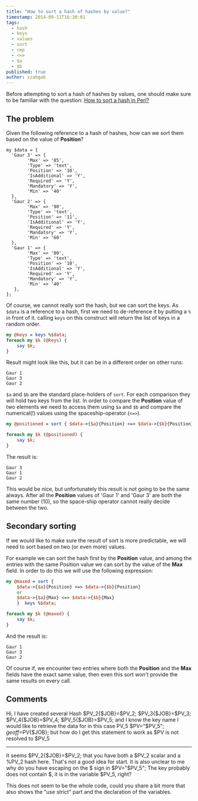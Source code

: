 ```yaml
---
title: "How to sort a hash of hashes by value?"
timestamp: 2014-09-11T16:30:01
tags:
  - hash
  - keys
  - values
  - sort
  - cmp
  - <=>
  - $a
  - $b
published: true
author: szabgab
---
```



Before attempting to sort a hash of hashes by values, one should make sure to be familiar with the
question: [How to sort a hash in Perl?](/how-to-sort-a-hash-in-perl)


## The problem

Given the following reference to a hash of hashes, how can we sort them based on the value of **Position**?

```
my $data = {
  'Gaur 3' => {
        'Max' => '85',
        'Type' => 'text',
        'Position' => '10',
        'IsAdditional' => 'Y',
        'Required' => 'Y',
        'Mandatory' => 'Y',
        'Min' => '40'
  },
  'Gaur 2' => {
        'Max' => '90',
        'Type' => 'text',
        'Position' => '11',
        'IsAdditional' => 'Y',
        'Required' => 'Y',
        'Mandatory' => 'Y',
        'Min' => '60'
  },
  'Gaur 1' => {
        'Max' => '80',
        'Type' => 'text',
        'Position' => '10',
        'IsAdditional' => 'Y',
        'Required' => 'Y',
        'Mandatory' => 'Y',
        'Min' => '40'
   },
};
```

Of course, we cannot really sort the hash, but we can sort the keys. As `$data` is a reference to a hash,
first we need to de-reference it by putting a `%` in front of it. calling `keys` on this 
construct will return the list of keys in a random order.

```perl
my @keys = keys %$data;
foreach my $k (@keys) {
    say $k;
}
```

Result might look like this, but it can be in a different order on other runs:

```
Gaur 1
Gaur 3
Gaur 2
```


`$a` and `$b` are the standard place-holders of `sort`. For
each comparison they will hold two keys from the list.
In order to compare the **Position** value of two elements we need to access them
using `$a` and `$b` and compare the numerical(!) values using the
spaceship-operator (`<=>`).

```perl
my @positioned = sort { $data->{$a}{Position} <=> $data->{$b}{Position} }  keys %$data;

foreach my $k (@positioned) {
    say $k;
}
```

The result is:

```
Gaur 3
Gaur 1
Gaur 2
```

This would be nice, but unfortunately this result is not going to be the same always.
After all the **Position** values of 'Gaur 1' and 'Gaur 3' are both the same number (10),
so the space-ship operator cannot really decide between the two.

## Secondary sorting

If we would like to make sure the result of sort is more predictable, we will need to
sort based on two (or even more) values.

For example we can sort the hash first by the **Position** value, and among the entries with the
same Position value we can sort by the value of the **Max** field.
In order to do this we will use the following expression:

```perl
my @maxed = sort {
    $data->{$a}{Position} <=> $data->{$b}{Position}
    or
    $data->{$a}{Max} <=> $data->{$b}{Max}
    }  keys %$data;

foreach my $k (@maxed) {
    say $k;
}
```

And the result is:

```
Gaur 1
Gaur 3
Gaur 2
```

Of course if, we encounter two entries where both the **Position** and the **Max** fields have the exact same value,
then even this sort won't provide the same results on every call.

## Comments

Hi, I have created several Hash
$PV_2{$JOB}=$PV_2;
$PV_3{$JOB}=$PV_3;
$PV_4{$JOB}=$PV_4;
$PV_5{$JOB}=$PV_5;
and I know the key name I would like to retrieve the data for in this case PV_5
$PV="\$PV_5";
$geoff=$PV{$JOB};
but how do I get this statement to work as $PV is not resolved to $PV_5

---
It seems $PV_2{$JOB}=$PV_2; that you have both a $PV_2 scalar and a %PV_2 hash here. That's not a good idea for start.
It is also unclear to me why do you have escaping on the $ sign in $PV="\$PV_5"; The key probably does not contain $, it is in the variable $PV_5, right?

This does not seem to be the whole code, could you share a bit more that also shows the "use strict" part and the declaration of the variables.
